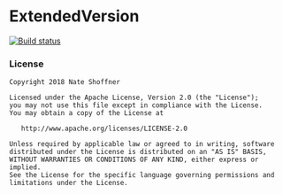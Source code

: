 ExtendedVersion
====================

[![Build status](https://ci.appveyor.com/api/projects/status/3pwbphfts68hla63?svg=true)](https://ci.appveyor.com/project/NateShoffner/extendedversion)

 ### License ###

    Copyright 2018 Nate Shoffner

    Licensed under the Apache License, Version 2.0 (the "License");
    you may not use this file except in compliance with the License.
    You may obtain a copy of the License at

       http://www.apache.org/licenses/LICENSE-2.0

    Unless required by applicable law or agreed to in writing, software
    distributed under the License is distributed on an "AS IS" BASIS,
    WITHOUT WARRANTIES OR CONDITIONS OF ANY KIND, either express or implied.
    See the License for the specific language governing permissions and
    limitations under the License.